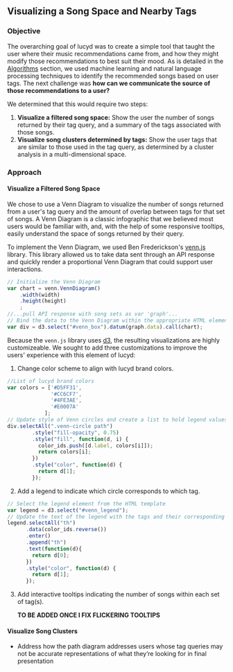 ## Visualizing a Song Space and Nearby Tags

### Objective
The overarching goal of lucyd was to create a simple tool that taught the user where their music recommendations came from, and how they might modify those recommendations to best suit their mood. As is detailed in the [Algorithms](https://github.com/timspit/lucyd/tree/master/1_Algorithms) section, we used machine learning and natural language processing techniques to identify the recommended songs based on user tags. The next challenge was **how can we communicate the source of those recommendations to a user?**

We determined that this would require two steps:
  1. **Visualize a filtered song space:** Show the user the number of songs returned by their tag query, and a summary of the tags associated with those songs.
  2. **Visualize song clusters determined by tags:** Show the user tags that are similar to those used in the tag query, as determined by a cluster analysis in a multi-dimensional space.

### Approach
#### Visualize a Filtered Song Space
We chose to use a Venn Diagram to visualize the number of songs returned from a user's tag query and the amount of overlap between tags for that set of songs. A Venn Diagram is a classic infographic that we believed most users would be familiar with, and, with the help of some responsive tooltips, easily understand the space of songs returned by their query.

To implement the Venn Diagram, we used Ben Frederickson's [venn.js](https://github.com/benfred/venn.js) library. This library allowed us to take data sent through an API response and quickly render a proportional Venn Diagram that could support user interactions.
```javascript
// Initialize the Venn Diagram
var chart = venn.VennDiagram()
    .width(width)
    .height(height)
    ;
//...pull API response with song sets as var 'graph'...
// Bind the data to the Venn Diagram within the appropriate HTML element
var div = d3.select("#venn_box").datum(graph.data).call(chart);
```

Because the `venn.js` library uses [d3](https://d3js.org/), the resulting visualizations are highly customizeable. We sought to add three customizations to improve the users' experience with this element of lucyd:
  1. Change color scheme to align with lucyd brand colors.
```javascript
//List of lucyd brand colors
var colors = ['#D5FF31',
              '#CC6CF7',
              '#4FE3AE',
              '#E0007A'
            ];
// Update style of Venn circles and create a list to hold legend values
div.selectAll(".venn-circle path")
        .style("fill-opacity", 0.75)
        .style("fill", function(d, i) {
          color_ids.push([d.label, colors[i]]);
          return colors[i];
        })
        .style("color", function(d) {
          return d[1];
        });
```
  2. Add a legend to indicate which circle corresponds to which tag.
```javascript
// Select the legend element from the HTML template
var legend = d3.select("#venn_legend");
// Update the text of the legend with the tags and their corresponding colors
legend.selectAll("th")
      .data(color_ids.reverse())
      .enter()
      .append("th")
      .text(function(d){
        return d[0];
      })
      .style("color", function(d) {
        return d[1];
      });
```
  3. Add interactive tooltips indicating the number of songs within each set of tag(s).

      **TO BE ADDED ONCE I FIX FLICKERING TOOLTIPS**


#### Visualize Song Clusters
- Address how the path diagram addresses users whose tag queries may not be accurate representations of what they’re looking for in final presentation
